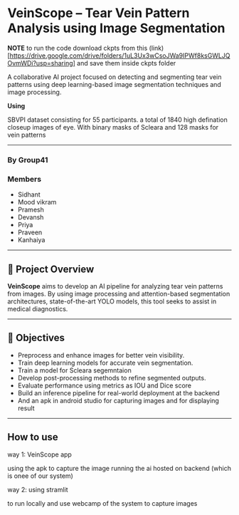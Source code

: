 
# VeinScope – Tear Vein Pattern Analysis using Image Segmentation

__NOTE__ to run the code download ckpts from this (link)[https://drive.google.com/drive/folders/1uL3Ux3wCsoJWa9IPWf8ksGWLJQOvmWDi?usp=sharing] and save them inside ckpts folder


A collaborative AI project focused on detecting and segmenting tear vein patterns using deep learning-based image segmentation techniques and image processing. 

__Using__ 

SBVPI dataset consisting for 55 participants. a total of 1840 high defination closeup images of eye. With binary masks of Scleara and 128 masks for vein patterns

---
### By Group41 

### Members 
* Sidhant
* Mood vikram
* Pramesh
* Devansh
* Priya 
* Praveen 
* Kanhaiya

---

## 📌 Project Overview

**VeinScope** aims to develop an AI pipeline for analyzing tear vein patterns from images. By using image processing and attention-based segmentation architectures, state-of-the-art YOLO models, this tool seeks to assist in medical diagnostics.

---

## 🎯 Objectives

- Preprocess and enhance images for better vein visibility.
- Train deep learning models for accurate vein segmentation.
- Train a model for Scleara segemntaion
- Develop post-processing methods to refine segmented outputs.
- Evaluate performance using metrics as IOU and Dice score
- Build an inference pipeline for real-world deployment at the backend
- And an apk in android studio for capturing images and for displaying result

---

## How to use

way 1: VeinScope app

using the apk to capture the image running the ai hosted on backend (which is onee of our system)

way 2: using stramlit 

to run locally and use webcamp of the system to capture images
